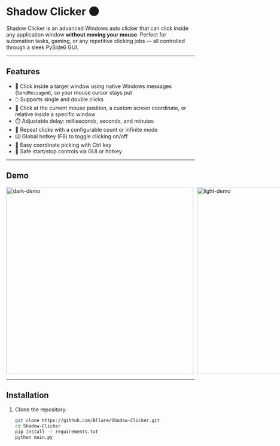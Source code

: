 # Shadow Clicker 🌑

Shadow Clicker is an advanced Windows auto clicker that can click inside any application window **without moving your mouse**. Perfect for automation tasks, gaming, or any repetitive clicking jobs — all controlled through a sleek PySide6 GUI.

---

## Features

- 🎯 Click inside a target window using native Windows messages (`SendMessageW`), so your mouse cursor stays put  
- 🖱️ Supports single and double clicks  
- 📍 Click at the current mouse position, a custom screen coordinate, or relative inside a specific window  
- ⏱️ Adjustable delay: milliseconds, seconds, and minutes  
- 🔁 Repeat clicks with a configurable count or infinite mode  
- ⌨️ Global hotkey (F8) to toggle clicking on/off  
- 🎯 Easy coordinate picking with Ctrl key  
- 🛑 Safe start/stop controls via GUI or hotkey  

---

## Demo
<div style="display: flex; gap: 10px; align-items: center;">
  <img src="https://github.com/user-attachments/assets/ce8b4ed8-1537-4694-9fa4-ddecd2031be0" alt="dark-demo" width="500"/>
  <img src="https://github.com/user-attachments/assets/3ac45739-62e1-4848-9f2b-66c3f19ee4d9" alt="light-demo" width="500"/>
</div>



---

## Installation

1. Clone the repository:
   ```bash
   git clone https://github.com/Bllare/Shadow-Clicker.git
   cd Shadow-Clicker
   pip install -r requirements.txt
   python main.py
   ```
